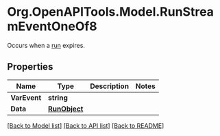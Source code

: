 # Org.OpenAPITools.Model.RunStreamEventOneOf8
Occurs when a [run](/docs/api-reference/runs/object) expires.

## Properties

Name | Type | Description | Notes
------------ | ------------- | ------------- | -------------
**VarEvent** | **string** |  | 
**Data** | [**RunObject**](RunObject.md) |  | 

[[Back to Model list]](../README.md#documentation-for-models) [[Back to API list]](../README.md#documentation-for-api-endpoints) [[Back to README]](../README.md)

